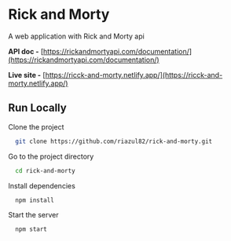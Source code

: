 
# Rick and Morty

A web application with Rick and Morty api

**API doc -** [https://rickandmortyapi.com/documentation/](https://rickandmortyapi.com/documentation/)

**Live site -** [https://ricck-and-morty.netlify.app/](https://ricck-and-morty.netlify.app/)



## Run Locally

Clone the project

```bash
  git clone https://github.com/riazul82/rick-and-morty.git
```

Go to the project directory

```bash
  cd rick-and-morty
```

Install dependencies

```bash
  npm install
```

Start the server

```bash
  npm start
```
